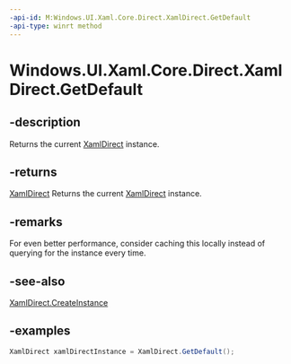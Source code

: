 ```yaml
---
-api-id: M:Windows.UI.Xaml.Core.Direct.XamlDirect.GetDefault
-api-type: winrt method
---
```


<!-- Method syntax.
public XamlDirect XamlDirect.GetDefault()
-->

# Windows.UI.Xaml.Core.Direct.XamlDirect.GetDefault

## -description
Returns the current [XamlDirect](xamldirect.md) instance. 

## -returns
[XamlDirect](xamldirect.md)
Returns the current [XamlDirect](xamldirect.md) instance. 

## -remarks
For even better performance, consider caching this locally instead of querying for the instance every time.

## -see-also
[XamlDirect.CreateInstance](xamldirect.createinstance_2026807211.md)

## -examples

```C#
XamlDirect xamlDirectInstance = XamlDirect.GetDefault();
```
